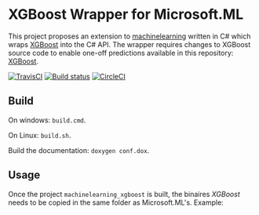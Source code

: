 # XGBoost Wrapper for Microsoft.ML

This project proposes an extension to
[machinelearning](https://github.com/dotnet/machinelearning)
written in C# which wraps [XGBoost](https://github.com/dmlc/xgboost) 
into the C# API. The wrapper requires changes to XGBoost source code
to enable one-off predictions available in this repository:
[XGBoost](https://github.com/xadupre/xgboost).

[![TravisCI](https://travis-ci.org/xadupre/machinelearning_xgboost.svg?branch=master)](https://travis-ci.org/xadupre/machinelearning_xgboost)
[![Build status](https://ci.appveyor.com/api/projects/status/7m8x515b7ek3pddk?svg=true)](https://ci.appveyor.com/project/xadupre/machinelearning_xgboost)
[![CircleCI](https://circleci.com/gh/xadupre/machinelearning_xgboost.svg?style=svg)](https://circleci.com/gh/xadupre/machinelearning_xgboost)

## Build

On windows: ``build.cmd``.

On Linux: ``build.sh``.

Build the documentation: ``doxygen conf.dox``.

## Usage

Once the project ``machinelearning_xgboost`` is built,
the binaires *XGBoost* needs to be copied in the same folder as
Microsoft.ML's.
Example:
